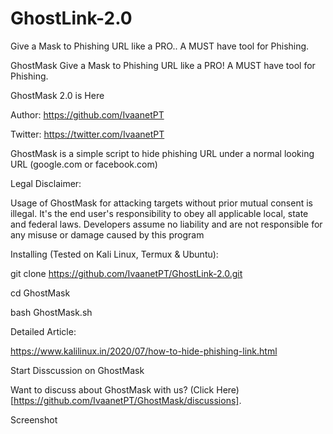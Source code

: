 # GhostLink-2.0
Give a Mask to Phishing URL like a PRO.. A MUST have tool for Phishing.


GhostMask
Give a Mask to Phishing URL like a PRO! A MUST have tool for Phishing.

GhostMask 2.0 is Here

Author: https://github.com/IvaanetPT

Twitter: https://twitter.com/IvaanetPT

GhostMask is a simple script to hide phishing URL under a normal looking URL (google.com or facebook.com)

Legal Disclaimer:

Usage of GhostMask for attacking targets without prior mutual consent is illegal. It's the end user's responsibility to obey all applicable local, state and federal laws. Developers assume no liability and are not responsible for any misuse or damage caused by this program

Installing (Tested on Kali Linux, Termux & Ubuntu):

git clone https://github.com/IvaanetPT/GhostLink-2.0.git

cd GhostMask 

bash GhostMask.sh

Detailed Article:

https://www.kalilinux.in/2020/07/how-to-hide-phishing-link.html

Start Disscussion on GhostMask

Want to discuss about GhostMask with us? (Click Here)[https://github.com/IvaanetPT/GhostMask/discussions].

Screenshot
